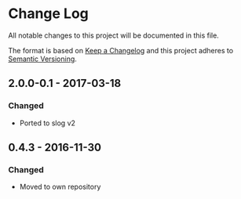 # Change Log
All notable changes to this project will be documented in this file.

The format is based on [Keep a Changelog](http://keepachangelog.com/)
and this project adheres to [Semantic Versioning](http://semver.org/).

## 2.0.0-0.1 - 2017-03-18
### Changed

* Ported to slog v2

## 0.4.3 - 2016-11-30
### Changed

* Moved to own repository
